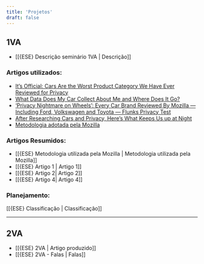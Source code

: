 ```yaml
---
title: 'Projetos'
draft: false
---
```


## 1VA

- [[{ESE} Descrição seminário 1VA | Descrição]]

### Artigos utilizados:

- [It’s Official: Cars Are the Worst Product Category We Have Ever Reviewed for Privacy](https://foundation.mozilla.org/pt-BR/privacynotincluded/articles/its-official-cars-are-the-worst-product-category-we-have-ever-reviewed-for-privacy/)
- [What Data Does My Car Collect About Me and Where Does It Go?](https://foundation.mozilla.org/pt-BR/privacynotincluded/articles/what-data-does-my-car-collect-about-me-and-where-does-it-go/)
- [‘Privacy Nightmare on Wheels’: Every Car Brand Reviewed By Mozilla — Including Ford, Volkswagen and Toyota — Flunks Privacy Test](https://foundation.mozilla.org/en/blog/privacy-nightmare-on-wheels-every-car-brand-reviewed-by-mozilla-including-ford-volkswagen-and-toyota-flunks-privacy-test/)
- [After Researching Cars and Privacy, Here’s What Keeps Us up at Night](https://foundation.mozilla.org/en/privacynotincluded/articles/after-researching-cars-and-privacy-heres-what-keeps-us-up-at-night/)
- [Metodologia adotada pela Mozilla](https://foundation.mozilla.org/pt-BR/privacynotincluded/about/methodology/)

### Artigos Resumidos:

- [[{ESE} Metodologia utilizada pela Mozilla | Metodologia utilizada pela Mozilla]]
- [[{ESE} Artigo 1 | Artigo 1]]
- [[{ESE} Artigo 2| Artigo 2]]
- [[{ESE} Artigo 4| Artigo 4]]

### Planejamento:

[[{ESE} Classificação | Classificação]]

----

## 2VA

- [[{ESE} 2VA | Artigo produzido]]
- [[{ESE} 2VA - Falas | Falas]]

